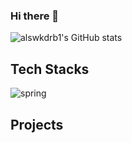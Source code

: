 ### Hi there 👋

![alswkdrb1's GitHub stats](https://github-readme-stats.vercel.app/api?username=alswkdrb1)

## Tech Stacks
![spring](https://img.shields.io/badge/Spring-6DB33F?style=for-the-badge&logo=spring&logoColor=white)

## Projects
<!--
* **[hello](https://github.com/angrydeveloper/hello)**
-->

<!--
**alswkdrb1/alswkdrb1** is a ✨ _special_ ✨ repository because its `README.md` (this file) appears on your GitHub profile.

Here are some ideas to get you started:

- 🔭 I’m currently working on ...
- 🌱 I’m currently learning ...
- 👯 I’m looking to collaborate on ...
- 🤔 I’m looking for help with ...
- 💬 Ask me about ...
- 📫 How to reach me: ...
- 😄 Pronouns: ...
- ⚡ Fun fact: ...
-->
